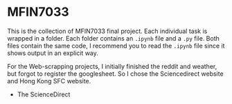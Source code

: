 # MFIN7033

This is the collection of MFIN7033 final project. Each individual task is wrapped in a folder. Each folder contains an `.ipynb` file  and a `.py` file. Both files contain the same code, I recommend you to read the `.ipynb` file since it shows output in an explicit way.


For the Web-scrapping projects, I initially finished the reddit and weather, but forgot to register the googlesheet. So I chose the Sciencedirect website and Hong Kong SFC website.

- The ScienceDirect